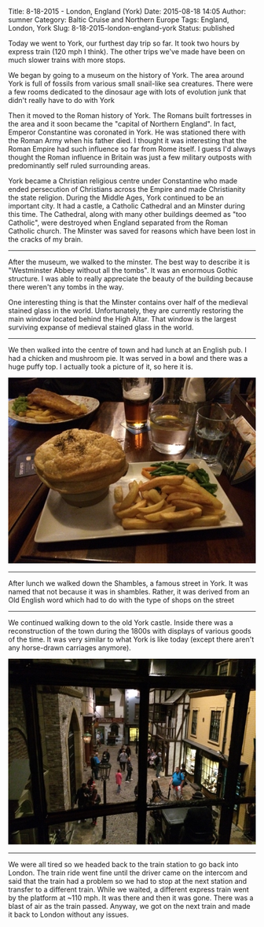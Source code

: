 Title: 8-18-2015 - London, England (York)
Date: 2015-08-18 14:05
Author: sumner
Category: Baltic Cruise and Northern Europe
Tags: England, London, York
Slug: 8-18-2015-london-england-york
Status: published

Today we went to York, our furthest day trip so far. It took two hours by
express train (120 mph I think). The other trips we've made have been on much
slower trains with more stops.

We began by going to a museum on the history of York. The area around York is
full of fossils from various small snail-like sea creatures.  There were a few
rooms dedicated to the dinosaur age with lots of evolution junk that didn't
really have to do with York

Then it moved to the Roman history of York. The Romans built fortresses in the
area and it soon became the "capital of Northern England". In fact, Emperor
Constantine was coronated in York. He was stationed there with the Roman Army
when his father died. I thought it was interesting that the Roman Empire had
such influence so far from Rome itself. I guess I'd always thought the Roman
influence in Britain was just a few military outposts with predominantly self
ruled surrounding areas.

York became a Christian religious centre under Constantine who made ended
persecution of Christians across the Empire and made Christianity the state
religion. During the Middle Ages, York continued to be an important city. It had
a castle, a Catholic Cathedral and an Minster during this time. The Cathedral,
along with many other buildings deemed as "too Catholic", were destroyed when
England separated from the Roman Catholic church. The Minster was saved for
reasons which have been lost in the cracks of my brain.

------------------------------------------------------------------------

After the museum, we walked to the minster. The best way to describe it is
"Westminster Abbey without all the tombs". It was an enormous Gothic structure.
I was able to really appreciate the beauty of the building because there weren't
any tombs in the way.

One interesting thing is that the Minster contains over half of the medieval
stained glass in the world. Unfortunately, they are currently restoring the main
window located behind the High Altar. That window is the largest surviving
expanse of medieval stained glass in the world.

------------------------------------------------------------------------

We then walked into the centre of town and had lunch at an English pub.  I had a
chicken and mushroom pie. It was served in a bowl and there was a huge puffy
top. I actually took a picture of it, so here it is.

[![](images/baltic-cruise/york1.jpg)](images/baltic-cruise/york2.jpg)

------------------------------------------------------------------------

After lunch we walked down the Shambles, a famous street in York. It was named
that not because it was in shambles. Rather, it was derived from an Old English
word which had to do with the type of shops on the street

------------------------------------------------------------------------

We continued walking down to the old York castle. Inside there was a
reconstruction of the town during the 1800s with displays of various goods of
the time. It was very similar to what York is like today (except there aren't
any horse-drawn carriages anymore).

[![](images/baltic-cruise/york2.jpg)](images/baltic-cruise/york2.jpg)

------------------------------------------------------------------------

We were all tired so we headed back to the train station to go back into London.
The train ride went fine until the driver came on the intercom and said that the
train had a problem so we had to stop at the next station and transfer to a
different train. While we waited, a different express train went by the platform
at ~110 mph. It was there and then it was gone. There was a blast of air as the
train passed. Anyway, we got on the next train and made it back to London
without any issues.
